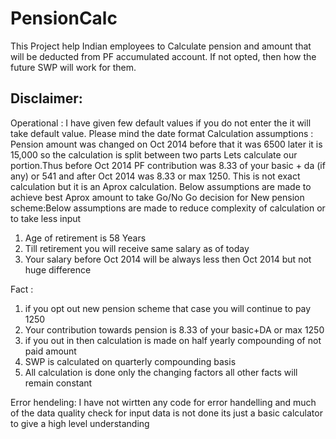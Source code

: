 # PensionCalc
This Project help Indian employees to Calculate pension and amount that will be deducted from PF accumulated account. If not opted, then how the future SWP will work for them. 

Disclaimer: 
--------------------------------------------------------------------------------------------------------
Operational : 
I have given few default values if you do not enter the it will take default value. Please mind the
 date format
Calculation assumptions :
 Pension amount was changed on Oct 2014 before that it was 6500 later it is 15,000 so the  calculation is
split between two parts Lets calculate our portion.Thus before Oct 2014 PF contribution was 8.33 of your
basic + da (if any) or 541 and after Oct 2014 was 8.33 or max 1250. This is not exact calculation but it
is an Aprox calculation. Below assumptions are made to achieve best Aprox amount to take Go/No Go decision
for New pension scheme:Below assumptions are made to reduce complexity of calculation or to take less input
1. Age of retirement is 58 Years
2. Till retirement you will receive same salary as of today
3. Your salary before Oct 2014 will be always less then Oct 2014 but not huge difference

Fact : 
1. if you opt out new pension scheme that case you will continue to pay 1250
2. Your contribution towards pension is 8.33 of your basic+DA or max 1250
3. if you out in then calculation is made on half yearly compounding of not paid amount
4. SWP is calculated on quarterly compounding basis
5. All calculation is done only the changing factors all other facts will remain constant

Error hendeling:
I have not wirtten any code for error handelling and much of the data quality check for input data is not done its just a basic calculator to give a high level understanding
